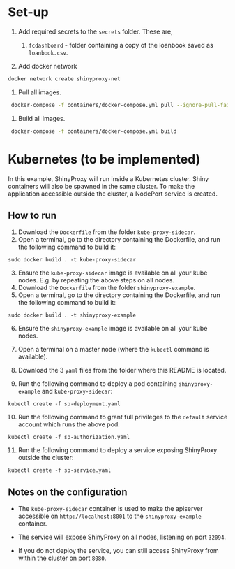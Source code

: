 


# Set-up

1. Add required secrets to the `secrets` folder. These are,
	1. `fcdashboard` - folder containing a copy of the loanbook saved as `loanbook.csv`.

1. Add docker network

```bash
docker network create shinyproxy-net
```

1. Pull all images.

```bash
 docker-compose -f containers/docker-compose.yml pull --ignore-pull-failures
```

1. Build all images.

```bash
 docker-compose -f containers/docker-compose.yml build
```


# Kubernetes (to be implemented)

In this example, ShinyProxy will run inside a Kubernetes cluster. Shiny containers will also be spawned
in the same cluster. To make the application accessible outside the cluster, a NodePort service is created.

## How to run

1. Download the `Dockerfile` from the folder `kube-proxy-sidecar`.
2. Open a terminal, go to the directory containing the Dockerfile, and run the following command to build it:

`sudo docker build . -t kube-proxy-sidecar`

3. Ensure the `kube-proxy-sidecar` image is available on all your kube nodes. E.g. by repeating the above steps on all nodes.
4. Download the `Dockerfile` from the folder `shinyproxy-example`.
5. Open a terminal, go to the directory containing the Dockerfile, and run the following command to build it:

`sudo docker build . -t shinyproxy-example`

6. Ensure the `shinyproxy-example` image is available on all your kube nodes.
7. Open a terminal on a master node (where the `kubectl` command is available).

8. Download the 3 `yaml` files from the folder where this README is located. 
9. Run the following command to deploy a pod containing `shinyproxy-example` and `kube-proxy-sidecar`:

`kubectl create -f sp-deployment.yaml`

10. Run the following command to grant full privileges to the `default` service account which runs the above pod:

`kubectl create -f sp-authorization.yaml`

11. Run the following command to deploy a service exposing ShinyProxy outside the cluster:

`kubectl create -f sp-service.yaml`

## Notes on the configuration

* The `kube-proxy-sidecar` container is used to make the apiserver accessible on `http://localhost:8001` to the `shinyproxy-example` container.

* The service will expose ShinyProxy on all nodes, listening on port `32094`.

* If you do not deploy the service, you can still access ShinyProxy from within the cluster on port `8080`.